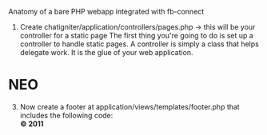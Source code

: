 Anatomy of a bare PHP webapp integrated with fb-connect

1) Create chatigniter/application/controllers/pages.php -> this will be your controller for a static page
The first thing you're going to do is set up a controller to handle static pages. A controller is simply a class that helps delegate work. It is the glue of your web application.

<?php

class Pages extends CI_Controller {

	public function view($page = 'home')
	{

	}
}

Now you've created your first method, it's time to make some basic page templates. We will be creating two "views" (page templates) that act as our page footer and header.

2) Create the header at application/views/templates/header.php and add the following code:
<html>
<head>
	<title><?php echo $title ?> - Follow the rabbit hole</title>
</head>
<body>
	<h1>NEO</h1>
	
3) Now create a footer at application/views/templates/footer.php that includes the following code:	
<strong>&copy; 2011</strong>
<script type="text/javascript">if(!NREUMQ.f){NREUMQ.f=function(){NREUMQ.push(["load",new Date().getTime()]);var e=document.createElement("script");e.type="text/javascript";e.src=(("http:"===document.location.protocol)?"http:":"https:")+"//"+"js-agent.newrelic.com/nr-100.js";document.body.appendChild(e);if(NREUMQ.a)NREUMQ.a();};NREUMQ.a=window.onload;window.onload=NREUMQ.f;};NREUMQ.push(["nrfj","beacon-5.newrelic.com","eb488e72a1","3758250","NgEEZBYHDUFWVk0KWg9LJUUXEgxfGFZWB1AIAwhZEAMRHR0=",0,101,new Date().getTime(),"","","","",""]);</script></body>
</html>
